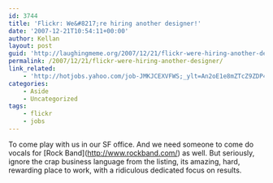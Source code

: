 ```yaml
---
id: 3744
title: 'Flickr: We&#8217;re hiring another designer!'
date: '2007-12-21T10:54:11+00:00'
author: Kellan
layout: post
guid: 'http://laughingmeme.org/2007/12/21/flickr-were-hiring-another-designer/'
permalink: /2007/12/21/flickr-were-hiring-another-designer/
link_related:
    - 'http://hotjobs.yahoo.com/job-JMKJCEXVFWS;_ylt=An2oE1e8mZTcZ9ZDP4W5Oab6Q6IX?search_url=%2Fjob-search-l-San_Jose-CA-k-visual%2520designer-m-2'
categories:
    - Aside
    - Uncategorized
tags:
    - flickr
    - jobs
---
```


To come play with us in our SF office. And we need someone to come do vocals for \[Rock Band\](http://www.rockband.com/) as well. But seriously, ignore the crap business language from the listing, its amazing, hard, rewarding place to work, with a ridiculous dedicated focus on results.